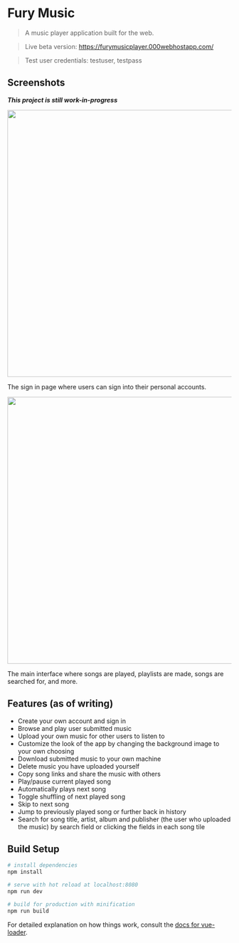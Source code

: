 # Fury Music

> A music player application built for the web.

> Live beta version: https://furymusicplayer.000webhostapp.com/ 

> Test user credentials: testuser, testpass
 
## Screenshots

***This project is still work-in-progress*** 

  <img src="https://furymusicplayer.000webhostapp.com/githubpics/fury signin showcase.JPG" width="600"> 

The sign in page where users can sign into their personal accounts. 

  <img src="https://furymusicplayer.000webhostapp.com/githubpics/fury player1.JPG" width="600">

The main interface where songs are played, playlists are made, songs are searched for, and more. 

## Features (as of writing)

- Create your own account and sign in
- Browse and play user submitted music 
- Upload your own music for other users to listen to
- Customize the look of the app by changing the background image to your own choosing 
- Download submitted music to your own machine 
- Delete music you have uploaded yourself 
- Copy song links and share the music with others 
- Play/pause current played song
- Automatically plays next song 
- Toggle shuffling of next played song 
- Skip to next song 
- Jump to previously played song or further back in history  
- Search for song title, artist, album and publisher (the user who uploaded the music) by search field or clicking the fields in each song tile 

## Build Setup

``` bash
# install dependencies
npm install

# serve with hot reload at localhost:8080
npm run dev

# build for production with minification
npm run build
```

For detailed explanation on how things work, consult the [docs for vue-loader](http://vuejs.github.io/vue-loader).
